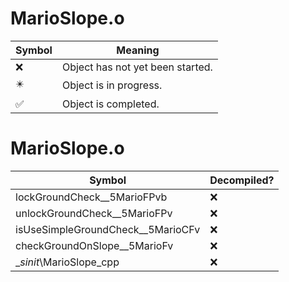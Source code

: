 # MarioSlope.o
| Symbol | Meaning 
| ------------- | ------------- 
| :x: | Object has not yet been started. 
| :eight_pointed_black_star: | Object is in progress. 
| :white_check_mark: | Object is completed. 


# MarioSlope.o
| Symbol | Decompiled? |
| ------------- | ------------- |
| lockGroundCheck__5MarioFPvb | :x: |
| unlockGroundCheck__5MarioFPv | :x: |
| isUseSimpleGroundCheck__5MarioCFv | :x: |
| checkGroundOnSlope__5MarioFv | :x: |
| __sinit_\MarioSlope_cpp | :x: |
